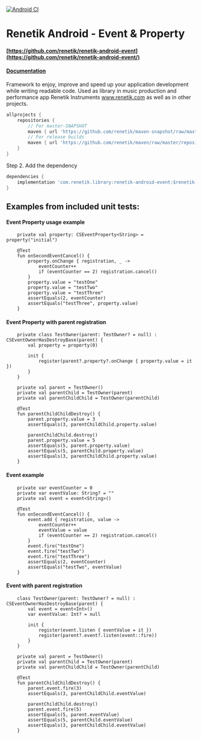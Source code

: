 <!---Header--->
[![Android CI](https://github.com/renetik/renetik-android-event/workflows/Android%20CI/badge.svg)
](https://github.com/renetik/renetik-android-event/actions/workflows/android.yml)
# Renetik Android - Event & Property
#### [https://github.com/renetik/renetik-android-event](https://github.com/renetik/renetik-android-event/)
#### [Documentation](https://renetik.github.io/renetik-android-event/)
Framework to enjoy, improve and speed up your application development while writing readable code.
Used as library in music production and performance app Renetik Instruments www.renetik.com as well
as in other projects.

```gradle
allprojects {
    repositories {
        // For master-SNAPSHOT
        maven { url 'https://github.com/renetik/maven-snapshot/raw/master/repository' }
        // For release builds
        maven { url 'https://github.com/renetik/maven/raw/master/repository' }
    }
}
```

Step 2. Add the dependency

```gradle
dependencies {
    implementation 'com.renetik.library:renetik-android-event:$renetik-android-version'
}
```
## Examples from included unit tests:
#### Event Property usage example 
```
	private val property: CSEventProperty<String> = property("initial")

	@Test
	fun onSecondEventCancel() {
		property.onChange { registration, _ ->
			eventCounter++
			if (eventCounter == 2) registration.cancel()
		}
		property.value = "testOne"
		property.value = "testTwo"
		property.value = "testThree"
		assertEquals(2, eventCounter)
		assertEquals("testThree", property.value)
	}
```
#### Event Property with parent registration 
```
	private class TestOwner(parent: TestOwner? = null) : CSEventOwnerHasDestroyBase(parent) {
		val property = property(0)

		init {
			register(parent?.property?.onChange { property.value = it })
		}
	}

	private val parent = TestOwner()
	private val parentChild = TestOwner(parent)
	private val parentChildChild = TestOwner(parentChild)

	@Test
	fun parentChildChildDestroy() {
		parent.property.value = 3
		assertEquals(3, parentChildChild.property.value)

		parentChildChild.destroy()
		parent.property.value = 5
		assertEquals(5, parent.property.value)
		assertEquals(5, parentChild.property.value)
		assertEquals(3, parentChildChild.property.value)
	}
```
#### Event example 
```
	private var eventCounter = 0
	private var eventValue: String? = ""
	private val event = event<String>()

	@Test
	fun onSecondEventCancel() {
		event.add { registration, value ->
			eventCounter++
			eventValue = value
			if (eventCounter == 2) registration.cancel()
		}
		event.fire("testOne")
		event.fire("testTwo")
		event.fire("testThree")
		assertEquals(2, eventCounter)
		assertEquals("testTwo", eventValue)
	}
```
#### Event with parent registration
```
	class TestOwner(parent: TestOwner? = null) : CSEventOwnerHasDestroyBase(parent) {
		val event = event<Int>()
		var eventValue: Int? = null

		init {
			register(event.listen { eventValue = it })
			register(parent?.event?.listen(event::fire))
		}
	}

	private val parent = TestOwner()
	private val parentChild = TestOwner(parent)
	private val parentChildChild = TestOwner(parentChild)

	@Test
	fun parentChildChildDestroy() {
		parent.event.fire(3)
		assertEquals(3, parentChildChild.eventValue)

		parentChildChild.destroy()
		parent.event.fire(5)
		assertEquals(5, parent.eventValue)
		assertEquals(5, parentChild.eventValue)
		assertEquals(3, parentChildChild.eventValue)
	}
```    

